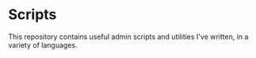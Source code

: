 # Scripts

This repository contains useful admin scripts and utilities I've written, in a variety of languages.
